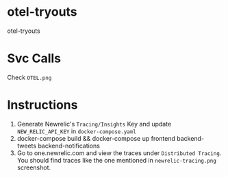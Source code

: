 # otel-tryouts
otel-tryouts


# Svc Calls
Check `OTEL.png`

# Instructions
1. Generate Newrelic's `Tracing/Insights` Key and update `NEW_RELIC_API_KEY` in `docker-compose.yaml`
2. docker-compose build && docker-compose up frontend backend-tweets backend-notifications
3. Go to one.newrelic.com and view the traces under `Distributed Tracing`. You should find traces like the one mentioned in `newrelic-tracing.png` screenshot.
